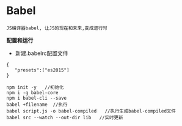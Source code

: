 # Babel

    JS编译器babel, 让JS的现在和未来,变成进行时
    
    
 **配置和运行**
 - 新建.babelrc配置文件
 ```
{
    "presets":["es2015"]
}
```
```
npm init -y   //初始化
npm i -g babel-core
npm i babel-cli --save  
babel +filename  //执行
babel script.js -o babel-compiled   //执行生成babel-compiled文件
babel src --watch --out-dir lib   //实时更新
```


